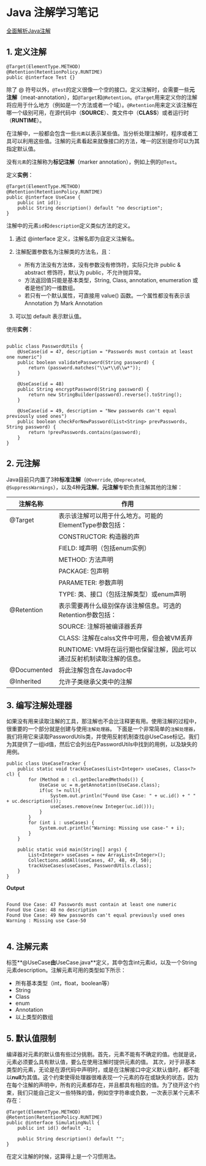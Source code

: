 # Java 注解学习笔记

[全面解析Java注解](https://www.cnblogs.com/Qian123/p/5256084.html)

## 1. 定义注解

```
@Target(ElementType.METHOD)
@Retention(RetentionPolicy.RUNTIME)
public @interface Test {}
```

除了 @ 符号以外，`@Test`的定义很像一个空的接口。定义注解时，会需要一些**元注解**（meat-annotation），如`@Target`和`@Retention`。`@Target`用来定义你的注解将应用于什么地方（例如是一个方法或者一个域）。`@Retention`用来定义该注解在哪一个级别可用，在源代码中（**SOURCE**）、类文件中（**CLASS**）或者运行时（**RUNTIME**）。

在注解中，一般都会包含一些`元素`以表示某些值。当分析处理注解时，程序或者工具可以利用这些值。注解的元素看起来就像接口的方法，唯一的区别是你可以为其指定默认值。

没有`元素`的注解称为**标记注解**（marker annotation），例如上例的`@Test`。


定义**实例**：

```
@Target(ElementType.METHOD)
@Retention(RetentionPolicy.RUNTIME)
public @interface UseCase {
	public int id();
	public String description() default "no description";
}
```

注解中的元素`id`和`description`定义类似方法的定义。

1. 通过 @interface 定义，注解名即为自定义注解名。
2. 注解配置参数名为注解类的方法名，且：
   * 所有方法没有方法体，没有参数没有修饰符，实际只允许 public & abstract 修饰符，默认为 public，不允许抛异常。
   * 方法返回值只能是基本类型，String, Class, annotation, enumeration 或者是他们的一维数组。
   * 若只有一个默认属性，可直接用 value() 函数。一个属性都没有表示该 Annotation 为 Mark Annotation

3. 可以加 default 表示默认值。


使用**实例**：

```

public class PasswordUtils {
	@UseCase(id = 47, description = "Passwords must contain at least one numeric")
	public boolean validatePassword(String password) {
		return (password.matches("\\w*\\d\\w*"));
	}

	@UseCase(id = 48)
	public String encryptPassword(String password) {
		return new StringBuilder(password).reverse().toString();
	}

	@UseCase(id = 49, description = "New passwords can't equal previously used ones")
	public boolean checkForNewPassword(List<String> prevPasswords, String password) {
		return !prevPasswords.contains(password);
	}
}

```


## 2. 元注解

Java目前只内置了3种**标准注解**（`@Override`, `@Deprecated`, `@SuppressWarnings`），以及4种**元注解**。**元注解**专职负责注解其他的注解：

|    注解名称    |     作用     |
|-----------------|-------------|
|    @Target    |	表示该注解可以用于什么地方。可能的ElementType参数包括：|
|		|			CONSTRUCTOR: 构造器的声		| 
|		|			FIELD: 域声明（包括enum实例）	|
|		|			METHOD: 方法声明		|
|		|			PACKAGE: 包声明			|
|		|			PARAMETER: 参数声明		|
|		|			TYPE: 类、接口（包括注解类型）或enum声明 |
|   @Retention  |   表示需要再什么级别保存该注解信息。可选的Retention参数包括：	 |
|		|			SOURCE:	 注解将被编译器丢弃		 |
|		|			CLASS: 注解在calss文件中可用，但会被VM丢弃|
|		|			RUNTIOME: VM将在运行期也保留注解，因此可以通过反射机制读取注解的信息。 |
|   @Documented |	将此注解包含在Javadoc中    |
|   @Inherited  |	允许子类继承父类中的注解   |

	
## 3. 编写注解处理器
如果没有用来读取注解的工具，那注解也不会比注释更有用。使用注解的过程中，很重要的一个部分就是创建与使用`注解处理器`。
下面是一个非常简单的`注解处理器`，我们将用它来读取PasswordUtils类，并使用反射机制查找@UseCase标记。我们为其提供了一组id值，然后它会列出在PasswordUtils中找到的用例，以及缺失的用例。

```
public class UseCaseTracker {
	public static void trackUseCases(List<Integer> useCases, Class<?> cl) {
		for (Method m : cl.getDeclaredMethods()) {
			UseCase uc = m.getAnnotation(UseCase.class);
			if(uc != null){
				System.out.println("Found Use Case: " + uc.id() + " " + uc.description());
				useCases.remove(new Integer(uc.id()));
			}
		}
		for (int i : useCases) {
			System.out.println("Warning: Missing use case-" + i);
		}
	}

	public static void main(String[] args) {
		List<Integer> useCases = new ArrayList<Integer>();
		Collections.addAll(useCases, 47, 48, 49, 50);
		trackUseCases(useCases, PasswordUtils.class);
	}
}

```

**Output**

```

Found Use Case: 47 Passwords must contain at least one numeric
Fonud Use Case: 48 no description
Found Use Case: 49 New passwords can't equal previously used ones
Warning : Missing use Case-50


```

## 4. 注解元素

标签**@UseCase**由**UseCase.java**定义，其中包含int元素id，以及一个String元素description。注解元素可用的类型如下所示：
* 所有基本类型（int，float，boolean等）
* String
* Class
* enum
* Annotation
* 以上类型的数组

## 5. 默认值限制

编译器对元素的默认值有些过分挑剔。首先，元素不能有不确定的值。也就是说，元素必须要么具有默认值，要么在使用注解时提供元素的值。
其次，对于非基本类型的元素，无论是在源代码中声明时，或是在注解接口中定义默认值时，都不能以**null**为其值。这个约束使得处理器很难表现一个元素的存在或缺失的状态，因为在每个注解的声明中，所有的元素都存在，并且都具有相应的值。为了绕开这个约束，我们只能自己定义一些特殊的值，例如空字符串或负数，一次表示某个元素不存在：

```
@Target(ElementType.METHOD)
@Retention(RetentionPolicy.RUNTIME)
public @interface SimulatingNull {
    public int id() default -1;

    public String description() default "";
}

```

在定义注解的时候，这算得上是一个习惯用法。
